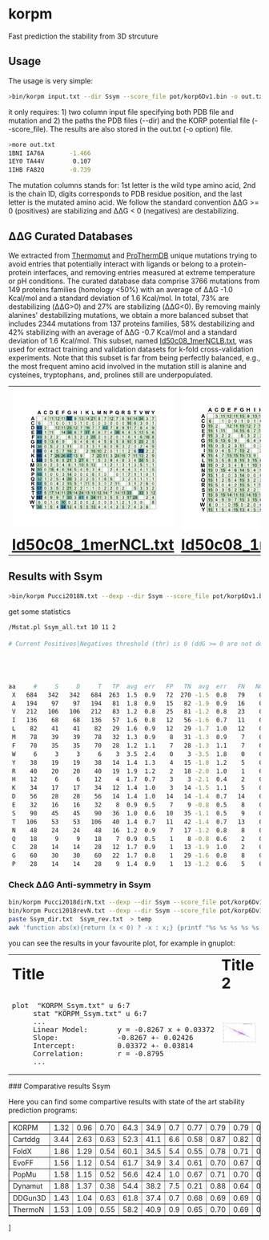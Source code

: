 # korpm

Fast prediction the stability from 3D strcuture

## Usage 

The usage is very simple:  

```sh
>bin/korpm input.txt --dir Ssym --score_file pot/korp6Dv1.bin -o out.txt
```
it only requires: 1) two column input file specifying both PDB file and mutation and 2) the paths the PDB files (--dir) and the KORP potential file (--score_file).  The results are also stored in the out.txt (-o option) file.

```sh
>more out.txt
1BNI IA76A       -1.466
1EY0 TA44V        0.107
1IHB FA82Q       -0.739
```
The mutation columns stands for: 1st letter is the wild type amino acid, 2nd is the chain ID, digits corresponds to PDB residue position, and the last letter is the mutated amino acid. We follow the standard convention ΔΔG >= 0 (positives) are stabilizing and ΔΔG < 0 (negatives) are destabilizing.

## ΔΔG Curated Databases

We extracted from [Thermomut](http://biosig.unimelb.edu.au/thermomutdb/) and [ProThermDB](https://web.iitm.ac.in/bioinfo2/prothermdb/index.html) unique mutations trying to avoid entries that potentially interact with ligands or belong to a protein-protein interfaces, and removing entries measured at extreme temperature or pH conditions. The curated database data comprise 3766 mutations from 149 proteins families (homology <50%) with an average of ΔΔG -1.0 Kcal/mol and a standard deviation of 1.6 Kcal/mol. In total, 73% are destabilizing (ΔΔG>0) and 27% are stabilizing (ΔΔG<0). By removing mainly alanines' destabilizing mutations, we obtain a more balanced subset that includes 2344 mutations from 137 proteins families, 58% destabilizing and 42% stabilizing with an average of ΔΔG -0.7 Kcal/mol and a standard deviation of 1.6 Kcal/mol. This subset, named [Id50c08_1merNCLB.txt](Id50c08_1merNCLB.txt), was used for extract training and validation datasets for k-fold cross-validation experiments. Note that this subset is far from being perfectly balanced, e.g., the most frequent amino acid involved in the mutation still is alanine and cysteines, tryptophans, and, prolines still are underpopulated.

<table border="0">

 <tr>
    <td>
     <img src="images/unbalanced.jpg">  </td>
    <td> 
      <img src="images/balanced.jpg">  </td>
 </tr>
  <tr>
    <td align="center" ><b style="font-size:30px"><a href="Id50c08_1merNCL.txt">Id50c08_1merNCL.txt</a> </b></td>
    <td align="center" ><b style="font-size:30px"><a href="Id50c08_1merNCLB.txt">Id50c08_1merNCLB.txt</a> </b></td>
 </tr></table>

## Results with Ssym



```sh
>bin/korpm Pucci2018N.txt --dexp --dir Ssym --score_file pot/korp6Dv1.bin -o Ssym_all.txt
```

get some statistics 

```sh
/Mstat.pl Ssym_all.txt 10 11 2

# Current Positives|Negatives threshold (thr) is 0 (ddG >= 0 are not destabilizing [positives] and ddG < 0 are destabilizing [negatives]).




aa     #     S     D     T   TP  avg  err   FP   TN  avg  err   FN   NC    P     N    TPR   FPR   SPE   PPV   NPV   ACC   ERR  accn  RMSE   MAE    PCC    Sc   Ob1   Ob2   MCC
 X   684   342   342   684  263  1.5  0.9   72  270 -1.5  0.8   79    0   335   349 0.769 0.211 0.789 0.785 0.774 0.779 0.221 0.779 1.339 0.975  0.694  63.7  35.5   0.7  0.56
 A   194    97    97   194   81  1.8  0.9   15   82 -1.9  0.9   16    0    96    98 0.835 0.155 0.845 0.844 0.837 0.840 0.160 0.840 1.527 1.087  0.743  67.0  32.0   1.0  0.68
 V   212   106   106   212   83  1.2  0.8   25   81 -1.2  0.8   23    0   108   104 0.783 0.236 0.764 0.769 0.779 0.774 0.226 0.774 1.205 0.889  0.688  63.2  36.8   0.0  0.55
 I   136    68    68   136   57  1.6  0.8   12   56 -1.6  0.7   11    0    69    67 0.838 0.176 0.824 0.826 0.836 0.831 0.169 0.831 1.146 0.897  0.811  66.2  32.4   1.5  0.66
 L    82    41    41    82   29  1.6  0.9   12   29 -1.7  1.0   12    0    41    41 0.707 0.293 0.707 0.707 0.707 0.707 0.293 0.707 1.513 1.122  0.639  61.0  39.0   0.0  0.41
 M    78    39    39    78   32  1.3  0.9    8   31 -1.3  0.9    7    0    40    38 0.821 0.205 0.795 0.800 0.816 0.808 0.192 0.808 1.193 0.972  0.721  57.7  42.3   0.0  0.62
 F    70    35    35    70   28  1.2  1.1    7   28 -1.3  1.1    7    0    35    35 0.800 0.200 0.800 0.800 0.800 0.800 0.200 0.800 1.697 1.215  0.560  58.6  41.4   0.0  0.60
 W     6     3     3     6    3  3.5  2.4    0    3 -3.5  1.8    0    0     3     3 1.000 0.000 1.000 1.000 1.000 1.000 0.000 1.000 2.291 2.137  0.978  66.7  33.3   0.0  1.00
 Y    38    19    19    38   14  1.4  1.3    4   15 -1.8  1.2    5    0    18    20 0.737 0.211 0.789 0.778 0.750 0.763 0.237 0.763 1.896 1.364  0.609  71.1  28.9   0.0  0.53
 R    40    20    20    40   19  1.9  1.2    2   18 -2.0  1.0    1    0    21    19 0.950 0.100 0.900 0.905 0.947 0.925 0.075 0.925 1.456 1.080  0.794  75.0  25.0   0.0  0.85
 H    12     6     6    12    4  1.7  0.7    3    3 -2.1  0.4    2    0     7     5 0.667 0.500 0.500 0.571 0.600 0.583 0.417 0.583 1.193 0.857  0.788  66.7  33.3   0.0  0.17
 K    34    17    17    34   12  1.4  1.0    3   14 -1.5  1.1    5    0    15    19 0.706 0.176 0.824 0.800 0.737 0.765 0.235 0.765 1.593 1.032  0.695  67.6  32.4   0.0  0.53
 D    56    28    28    56   14  1.4  1.0   14   14 -1.4  0.7   14    0    28    28 0.500 0.500 0.500 0.500 0.500 0.500 0.500 0.500 1.512 1.234  0.366  50.0  50.0   0.0  0.00
 E    32    16    16    32    8  0.9  0.5    7    9 -0.8  0.5    8    0    15    17 0.500 0.438 0.562 0.533 0.529 0.531 0.469 0.531 0.712 0.605  0.722  84.4  15.6   0.0  0.06
 S    90    45    45    90   36  1.0  0.6   10   35 -1.1  0.5    9    0    46    44 0.800 0.222 0.778 0.783 0.795 0.789 0.211 0.789 0.880 0.630  0.765  70.0  27.8   2.2  0.58
 T   106    53    53   106   40  1.4  0.7   11   42 -1.4  0.7   13    0    51    55 0.755 0.208 0.792 0.784 0.764 0.774 0.226 0.774 0.973 0.806  0.756  53.8  45.3   0.9  0.55
 N    48    24    24    48   16  1.2  0.9    7   17 -1.2  0.8    8    0    23    25 0.667 0.292 0.708 0.696 0.680 0.688 0.312 0.688 1.277 0.949  0.581  60.4  39.6   0.0  0.38
 Q    18     9     9    18    7  0.9  0.5    1    8 -0.8  0.6    2    0     8    10 0.778 0.111 0.889 0.875 0.800 0.833 0.167 0.833 0.751 0.623  0.743  66.7  33.3   0.0  0.67
 C    28    14    14    28   12  1.7  0.9    1   13 -1.9  1.0    2    0    13    15 0.857 0.071 0.929 0.923 0.867 0.893 0.107 0.893 1.780 1.287  0.630  64.3  28.6   7.1  0.79
 G    60    30    30    60   22  1.7  0.8    1   29 -1.6  0.8    8    0    23    37 0.733 0.033 0.967 0.957 0.784 0.850 0.150 0.850 1.438 0.985  0.763  61.7  38.3   0.0  0.72
 P    28    14    14    28    9  1.4  0.9    1   13 -1.2  0.6    5    0    10    18 0.643 0.071 0.929 0.900 0.722 0.786 0.214 0.786 1.202 0.866  0.649  67.9  28.6   3.6  0.60
```

### Check ΔΔG Anti-symmetry in Ssym

```sh
bin/korpm Pucci2018dirN.txt --dexp --dir Ssym --score_file pot/korp6Dv1.bin -o Ssym_dir.txt
bin/korpm Pucci2018revN.txt --dexp --dir Ssym --score_file pot/korp6Dv1.bin -o Ssym_rev.txt
paste Ssym_dir.txt  Ssym_rev.txt  > temp
awk 'function abs(x){return (x < 0) ? -x : x;} {printf "%s %s %s %s %s %s %s %f  %f %s %s\n",$1,$19, $2, $20, $10, $11,$29, ($11+$29), abs(($11+$29)), $3, $4  }' temp > KORPM_Ssym.txt
```

you can see the results in your favourite plot, for example in gnuplot:


<table border="0">
 <tr>
    <td><b style="font-size:30px">Title</b></td>
    <td><b style="font-size:30px">Title 2</b></td>
 </tr>
 <tr>
    <td><pre>plot  "KORPM_Ssym.txt" u 6:7
     stat "KORPM_Ssym.txt" u 6:7
     ...
     Linear Model:       y = -0.8267 x + 0.03372
     Slope:              -0.8267 +- 0.02426
     Intercept:          0.03372 +- 0.03814
     Correlation:        r = -0.8795
     ...</pre>
  </td>
    <td> 
      <img src="images/gnuplot.png" alt="Italian Trulli">  </td>
 </tr>
</table>
### Comparative results Ssym

Here you can find some compartive results with state of the art stability prediction programs:

<table border="1">
<tr><td>KORPM</td><td>1.32</td><td>0.96</td><td>0.70</td><td>64.3</td><td>34.9</td><td>0.7</td><td>0.77</td><td>0.79</td><td>0.79</td><td>0.78</td><td>0.78</td><td>0.56</td><td>0.86</td><td>0.85</td></tr>
<tr><td>Cartddg</td><td>3.44</td><td>2.63</td><td>0.63</td><td>52.3</td><td>41.1</td><td>6.6</td><td>0.58</td><td>0.87</td><td>0.82</td><td>0.67</td><td>0.73</td><td>0.47</td><td>0.81</td><td>0.82</td></tr>
<tr><td>FoldX</td><td>1.86</td><td>1.29</td><td>0.54</td><td>60.1</td><td>34.5</td><td>5.4</td><td>0.55</td><td>0.78</td><td>0.71</td><td>0.63</td><td>0.66</td><td>0.33</td><td>0.74</td><td>0.75</td></tr>
<tr><td>EvoFF</td><td>1.56</td><td>1.12</td><td>0.54</td><td>61.7</td><td>34.9</td><td>3.4</td><td>0.61</td><td>0.70</td><td>0.67</td><td>0.64</td><td>0.66</td><td>0.31</td><td>0.74</td><td>0.75</td></tr>
<tr><td>PopMu</td><td>1.58</td><td>1.15</td><td>0.52</td><td>56.6</td><td>42.4</td><td>1.0</td><td>0.67</td><td>0.71</td><td>0.70</td><td>0.68</td><td>0.69</td><td>0.38</td><td>0.76</td><td>0.74</td></tr>
<tr><td>Dynamut</td><td>1.88</td><td>1.37</td><td>0.38</td><td>54.4</td><td>38.2</td><td>7.5</td><td>0.21</td><td>0.88</td><td>0.64</td><td>0.53</td><td>0.55</td><td>0.13</td><td>0.62</td><td>0.62</td></tr>
<tr><td>DDGun3D</td><td>1.43</td><td>1.04</td><td>0.63</td><td>61.8</td><td>37.4</td><td>0.7</td><td>0.68</td><td>0.69</td><td>0.69</td><td>0.69</td><td>0.69</td><td>0.37</td><td>0.75</td><td>0.76</td></tr>
<tr><td>ThermoN</td><td>1.53</td><td>1.09</td><td>0.55</td><td>58.2</td><td>40.9</td><td>0.9</td><td>0.65</td><td>0.70</td><td>0.69</td><td>0.67</td><td>0.68</td><td>0.35</td><td>0.75</td><td>0.74</td></tr>
</table>











]